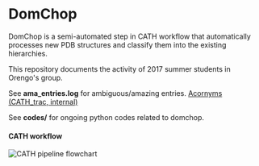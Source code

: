 # DomChop
DomChop is a semi-automated step in CATH workflow that automatically processes new PDB structures and classify them into the existing hierarchies.

This repository documents the activity of 2017 summer students in Orengo's group.

See **ama_entries.log** for ambiguous/amazing entries.
[Acornyms (CATH_trac, internal)](http://trac.cathdb.info/projects/cath/wiki/DomChop) 

See **codes/** for ongoing python codes related to domchop.

#### CATH workflow
![CATH pipeline flowchart](http://update.cathdb.info/images/flow_stage_diagram.jpg) 
